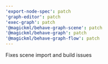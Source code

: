 ```yaml
---
'export-node-spec': patch
'graph-editor': patch
'exec-graph': patch
'@magickml/behave-graph-scene': patch
'@magickml/behave-graph': patch
'@magickml/behave-graph-flow': patch
---
```


Fixes scene import and build issues
